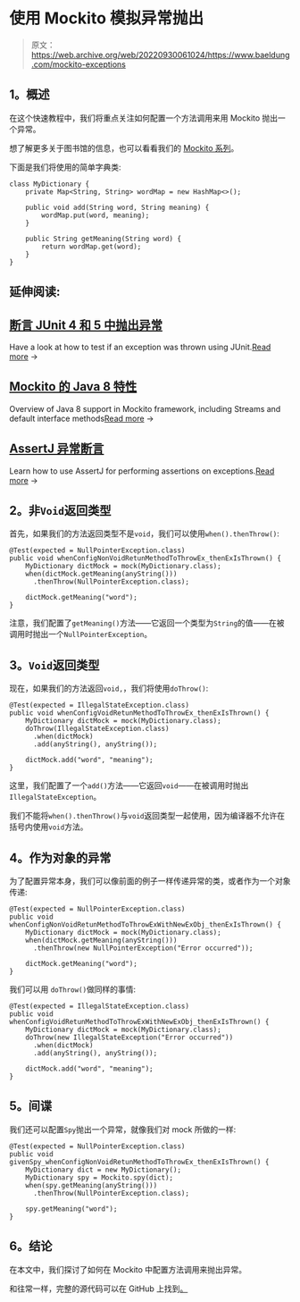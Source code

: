 # 使用 Mockito 模拟异常抛出

> 原文：<https://web.archive.org/web/20220930061024/https://www.baeldung.com/mockito-exceptions>

## **1。概述**

在这个快速教程中，我们将重点关注如何配置一个方法调用来用 Mockito 抛出一个异常。

想了解更多关于图书馆的信息，也可以看看我们的 [Mockito 系列](/web/20221129011032/https://www.baeldung.com/mockito-final)。

下面是我们将使用的简单字典类:

```
class MyDictionary {
    private Map<String, String> wordMap = new HashMap<>();

    public void add(String word, String meaning) {
        wordMap.put(word, meaning);
    }

    public String getMeaning(String word) {
        return wordMap.get(word);
    }
}
```

## 延伸阅读:

## [断言 JUnit 4 和 5 中抛出异常](/web/20221129011032/https://www.baeldung.com/junit-assert-exception)

Have a look at how to test if an exception was thrown using JUnit.[Read more](/web/20221129011032/https://www.baeldung.com/junit-assert-exception) →

## [Mockito 的 Java 8 特性](/web/20221129011032/https://www.baeldung.com/mockito-java-8)

Overview of Java 8 support in Mockito framework, including Streams and default interface methods[Read more](/web/20221129011032/https://www.baeldung.com/mockito-java-8) →

## [AssertJ 异常断言](/web/20221129011032/https://www.baeldung.com/assertj-exception-assertion)

Learn how to use AssertJ for performing assertions on exceptions.[Read more](/web/20221129011032/https://www.baeldung.com/assertj-exception-assertion) →

## **2。非`Void`返回类型**

首先，如果我们的方法返回类型不是`void`，我们可以使用`when().thenThrow()`:

```
@Test(expected = NullPointerException.class)
public void whenConfigNonVoidRetunMethodToThrowEx_thenExIsThrown() {
    MyDictionary dictMock = mock(MyDictionary.class);
    when(dictMock.getMeaning(anyString()))
      .thenThrow(NullPointerException.class);

    dictMock.getMeaning("word");
} 
```

注意，我们配置了`getMeaning()`方法——它返回一个类型为`String`的值——在被调用时抛出一个`NullPointerException`。

## **3。`Void`返回类型**

现在，如果我们的方法返回`void,`，我们将使用`doThrow()`:

```
@Test(expected = IllegalStateException.class)
public void whenConfigVoidRetunMethodToThrowEx_thenExIsThrown() {
    MyDictionary dictMock = mock(MyDictionary.class);
    doThrow(IllegalStateException.class)
      .when(dictMock)
      .add(anyString(), anyString());

    dictMock.add("word", "meaning");
}
```

这里，我们配置了一个`add()`方法——它返回`void`——在被调用时抛出`IllegalStateException`。

我们不能将`when().thenThrow()`与`void`返回类型一起使用，因为编译器不允许在括号内使用`void`方法。

## **4。作为对象的异常**

为了配置异常本身，我们可以像前面的例子一样传递异常的类，或者作为一个对象传递:

```
@Test(expected = NullPointerException.class)
public void whenConfigNonVoidRetunMethodToThrowExWithNewExObj_thenExIsThrown() {
    MyDictionary dictMock = mock(MyDictionary.class);
    when(dictMock.getMeaning(anyString()))
      .thenThrow(new NullPointerException("Error occurred"));

    dictMock.getMeaning("word");
}
```

我们可以用 `doThrow()`做同样的事情:

```
@Test(expected = IllegalStateException.class)
public void whenConfigVoidRetunMethodToThrowExWithNewExObj_thenExIsThrown() {
    MyDictionary dictMock = mock(MyDictionary.class);
    doThrow(new IllegalStateException("Error occurred"))
      .when(dictMock)
      .add(anyString(), anyString());

    dictMock.add("word", "meaning");
}
```

## **5。间谍**

我们还可以配置`Spy`抛出一个异常，就像我们对 mock 所做的一样:

```
@Test(expected = NullPointerException.class)
public void givenSpy_whenConfigNonVoidRetunMethodToThrowEx_thenExIsThrown() {
    MyDictionary dict = new MyDictionary();
    MyDictionary spy = Mockito.spy(dict);
    when(spy.getMeaning(anyString()))
      .thenThrow(NullPointerException.class);

    spy.getMeaning("word");
}
```

## **6。结论**

在本文中，我们探讨了如何在 Mockito 中配置方法调用来抛出异常。

和往常一样，完整的源代码可以在 GitHub 上找到[。](https://web.archive.org/web/20221129011032/https://github.com/eugenp/tutorials/tree/master/testing-modules/mockito-simple)